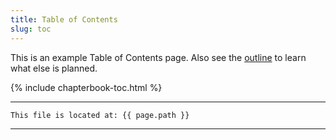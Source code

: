 ```yaml
---
title: Table of Contents
slug: toc
---
```


This is an example Table of Contents page.
Also see the [outline](outline) to learn what else is planned. 

{% include chapterbook-toc.html %}

---
```
This file is located at: {{ page.path }}
```
---
